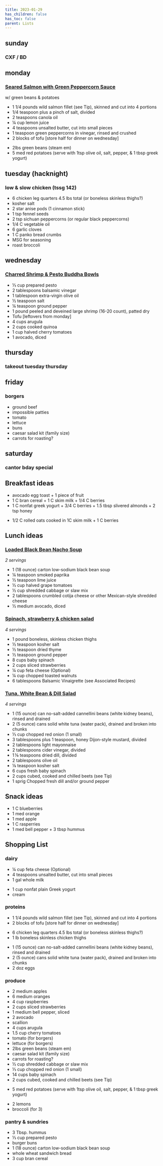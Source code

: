 ```yaml
---
title: 2023-01-29
has_children: false
has_toc: false
parent: Lists
---
```


## sunday
### CXF / BD

## monday
### [Seared Salmon with Green Peppercorn Sauce](https://www.eatingwell.com/recipe/250543/seared-salmon-with-green-peppercorn-sauce/)
w/ green beans & potatoes
- 1 1/4 pounds wild salmon fillet (see Tip), skinned and cut into 4 portions
- 1/4 teaspoon plus a pinch of salt, divided
- 2 teaspoons canola oil
- ¼ cup lemon juice
- 4 teaspoons unsalted butter, cut into small pieces
- 1 teaspoon green peppercorns in vinegar, rinsed and crushed
- 2 blocks of tofu [store half for dinner on wednesday]
* 2lbs green beans (steam em)
* 5 med red potatoes (serve with 1tsp olive oil, salt, pepper, & 1 tbsp greek yogurt)

## tuesday (hacknight)
### low & slow chicken (tssg 142)
- 6 chicken leg quarters 4.5 lbs total (or boneless skinless thighs?)
- kosher salt
- 2 star anise pods (1 cinnamon stick)
- 1 tsp fennel seeds
- 2 tsp sichuan peppercorns (or regular black peppercorns)
- 1/4 C vegetable oil
- 6 garlic cloves
- 1 C panko bread crumbs
- MSG for seasoning
- roast broccoli

## wednesday
### [Charred Shrimp & Pesto Buddha Bowls](https://www.eatingwell.com/recipe/274095/charred-shrimp-pesto-buddha-bowls/)
- ⅓ cup prepared pesto
- 2 tablespoons balsamic vinegar
- 1 tablespoon extra-virgin olive oil
- ½ teaspoon salt
- ¼ teaspoon ground pepper
- 1 pound peeled and deveined large shrimp (16-20 count), patted dry
- Tofu [leftovers from monday]
- 4 cups arugula
- 2 cups cooked quinoa
- 1 cup halved cherry tomatoes
- 1 avocado, diced

## thursday
### takeout tuesday thursday


## friday
### borgers
- ground beef
- impossible patties
- tomato
- lettuce
- buns
- caesar salad kit (family size)
- carrots for roasting?

## saturday
### cantor bday special




## Breakfast ideas
- avocado egg toast + 1 piece of fruit
- 1 C bran cereal + 1 C skim milk + 1/4 C berries
- 1 C nonfat greek yogurt + 3/4 C berries + 1.5 tbsp slivered almonds + 2 tsp honey
* 1/2 C rolled oats cooked in 1C skim milk + 1 C berries

## Lunch ideas
### [Loaded Black Bean Nacho Soup](https://www.eatingwell.com/recipe/269841/loaded-black-bean-nacho-soup/)
*2 servings*
-   1 (18 ounce) carton low-sodium black bean soup
-   ¼ teaspoon smoked paprika
-   ½ teaspoon lime juice
-   ½ cup halved grape tomatoes
-   ½ cup shredded cabbage or slaw mix
-   2 tablespoons crumbled cotija cheese or other Mexican-style shredded cheese
-   ½ medium avocado, diced

### [Spinach, strawberry & chicken salad](https://www.eatingwell.com/recipe/275272/spinach-strawberry-meal-prep-salad/)
*4 servings*
-   1 pound boneless, skinless chicken thighs
-   ½ teaspoon kosher salt
-   ½ teaspoon dried thyme
-   ½ teaspoon ground pepper
-   8 cups baby spinach
-   2 cups sliced strawberries
-   ¼ cup feta cheese (Optional)
-   ¼ cup chopped toasted walnuts
-   6 tablespoons Balsamic Vinaigrette (see Associated Recipes)

### [Tuna, White Bean & Dill Salad](https://www.eatingwell.com/recipe/269012/tuna-white-bean-dill-salad/)
*4 servings*
-   1 (15 ounce) can no-salt-added cannellini beans (white kidney beans), rinsed and drained
-   2 (5 ounce) cans solid white tuna (water pack), drained and broken into chunks
-   ⅓ cup chopped red onion (1 small)
-   3 tablespoons plus 1 teaspoon, honey Dijon-style mustard, divided
-   2 tablespoons light mayonnaise
-   2 tablespoons cider vinegar, divided
-   1 ⅛ teaspoons dried dill, divided
-   2 tablespoons olive oil
-   ⅛ teaspoon kosher salt
-   6 cups fresh baby spinach
-   2 cups cubed, cooked and chilled beets (see Tip)
-   1 sprig Chopped fresh dill and/or ground pepper

## Snack ideas
- 1 C blueberries
- 1 med orange
- 1 med apple
- 1 C rasperries
- 1 med bell pepper + 3 tbsp hummus


## Shopping List

### dairy
- ¼ cup feta cheese (Optional)
- 4 teaspoons unsalted butter, cut into small pieces
- 1 gal whole milk
* 1 cup nonfat plain Greek yogurt
* cream

### proteins
- 1 1/4 pounds wild salmon fillet (see Tip), skinned and cut into 4 portions
- 2 blocks of tofu [store half for dinner on wednesday]
* 6 chicken leg quarters 4.5 lbs total (or boneless skinless thighs?) 
* 1 lb boneless skinless chicken thighs
- 1 (15 ounce) can no-salt-added cannellini beans (white kidney beans), rinsed and drained
- 2 (5 ounce) cans solid white tuna (water pack), drained and broken into chunks
- 2 doz eggs

### produce
- 2 medium apples
- 6 medium oranges
- 4 cup raspberries
- 2 cups sliced strawberries
- 1 medium bell pepper, sliced
- 2 avocado
- scallion
- 4 cups arugula
- 1.5 cup cherry tomatoes
- tomato (for borgers)
- lettuce (for borgers)
- 2lbs green beans (steam em)
- caesar salad kit (family size)
- carrots for roasting?
- ½ cup shredded cabbage or slaw mix
- ⅓ cup chopped red onion (1 small)
- 14 cups baby spinach
- 2 cups cubed, cooked and chilled beets (see Tip)
* 5 med red potatoes (serve with 1tsp olive oil, salt, pepper, & 1 tbsp greek yogurt)
- 2 lemons
- broccoli (for 3)

### pantry & sundries
- 3 Tbsp. hummus
- ⅓ cup prepared pesto
- burger buns
- 1 (18 ounce) carton low-sodium black bean soup
- whole wheat sandwich bread
- 3 cup bran cereal
